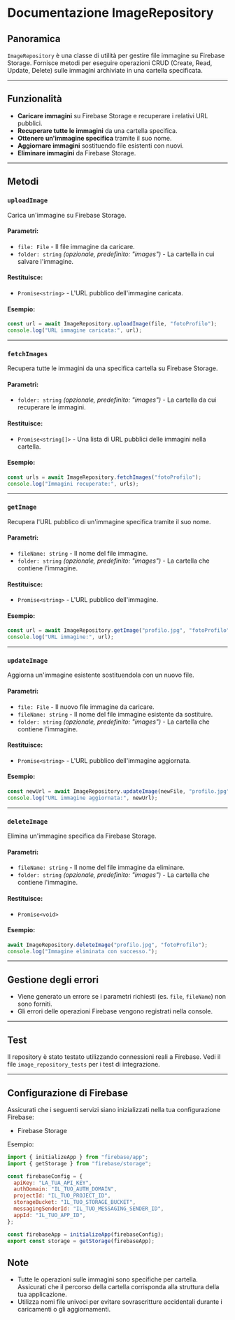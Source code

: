 # Documentazione ImageRepository

## Panoramica
`ImageRepository` è una classe di utilità per gestire file immagine su Firebase Storage. Fornisce metodi per eseguire operazioni CRUD (Create, Read, Update, Delete) sulle immagini archiviate in una cartella specificata.

---

## Funzionalità
- **Caricare immagini** su Firebase Storage e recuperare i relativi URL pubblici.
- **Recuperare tutte le immagini** da una cartella specifica.
- **Ottenere un'immagine specifica** tramite il suo nome.
- **Aggiornare immagini** sostituendo file esistenti con nuovi.
- **Eliminare immagini** da Firebase Storage.

---

## Metodi

### `uploadImage`
Carica un'immagine su Firebase Storage.

#### Parametri:
- `file: File` - Il file immagine da caricare.
- `folder: string` *(opzionale, predefinito: "images")* - La cartella in cui salvare l'immagine.

#### Restituisce:
- `Promise<string>` - L'URL pubblico dell'immagine caricata.

#### Esempio:
```javascript
const url = await ImageRepository.uploadImage(file, "fotoProfilo");
console.log("URL immagine caricata:", url);
```

---

### `fetchImages`
Recupera tutte le immagini da una specifica cartella su Firebase Storage.

#### Parametri:
- `folder: string` *(opzionale, predefinito: "images")* - La cartella da cui recuperare le immagini.

#### Restituisce:
- `Promise<string[]>` - Una lista di URL pubblici delle immagini nella cartella.

#### Esempio:
```javascript
const urls = await ImageRepository.fetchImages("fotoProfilo");
console.log("Immagini recuperate:", urls);
```

---

### `getImage`
Recupera l'URL pubblico di un'immagine specifica tramite il suo nome.

#### Parametri:
- `fileName: string` - Il nome del file immagine.
- `folder: string` *(opzionale, predefinito: "images")* - La cartella che contiene l'immagine.

#### Restituisce:
- `Promise<string>` - L'URL pubblico dell'immagine.

#### Esempio:
```javascript
const url = await ImageRepository.getImage("profilo.jpg", "fotoProfilo");
console.log("URL immagine:", url);
```

---

### `updateImage`
Aggiorna un'immagine esistente sostituendola con un nuovo file.

#### Parametri:
- `file: File` - Il nuovo file immagine da caricare.
- `fileName: string` - Il nome del file immagine esistente da sostituire.
- `folder: string` *(opzionale, predefinito: "images")* - La cartella che contiene l'immagine.

#### Restituisce:
- `Promise<string>` - L'URL pubblico dell'immagine aggiornata.

#### Esempio:
```javascript
const newUrl = await ImageRepository.updateImage(newFile, "profilo.jpg", "fotoProfilo");
console.log("URL immagine aggiornata:", newUrl);
```

---

### `deleteImage`
Elimina un'immagine specifica da Firebase Storage.

#### Parametri:
- `fileName: string` - Il nome del file immagine da eliminare.
- `folder: string` *(opzionale, predefinito: "images")* - La cartella che contiene l'immagine.

#### Restituisce:
- `Promise<void>`

#### Esempio:
```javascript
await ImageRepository.deleteImage("profilo.jpg", "fotoProfilo");
console.log("Immagine eliminata con successo.");
```

---

## Gestione degli errori
- Viene generato un errore se i parametri richiesti (es. `file`, `fileName`) non sono forniti.
- Gli errori delle operazioni Firebase vengono registrati nella console.

---

## Test
Il repository è stato testato utilizzando connessioni reali a Firebase. Vedi il file `image_repository_tests` per i test di integrazione.

---

## Configurazione di Firebase
Assicurati che i seguenti servizi siano inizializzati nella tua configurazione Firebase:
- Firebase Storage

Esempio:
```javascript
import { initializeApp } from "firebase/app";
import { getStorage } from "firebase/storage";

const firebaseConfig = {
  apiKey: "LA_TUA_API_KEY",
  authDomain: "IL_TUO_AUTH_DOMAIN",
  projectId: "IL_TUO_PROJECT_ID",
  storageBucket: "IL_TUO_STORAGE_BUCKET",
  messagingSenderId: "IL_TUO_MESSAGING_SENDER_ID",
  appId: "IL_TUO_APP_ID",
};

const firebaseApp = initializeApp(firebaseConfig);
export const storage = getStorage(firebaseApp);
```

## Note
- Tutte le operazioni sulle immagini sono specifiche per cartella. Assicurati che il percorso della cartella corrisponda alla struttura della tua applicazione.
- Utilizza nomi file univoci per evitare sovrascritture accidentali durante i caricamenti o gli aggiornamenti.


